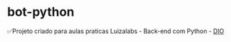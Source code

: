 # bot-python

✅Projeto criado para aulas praticas Luizalabs - Back-end com Python - [DIO](https://www.dio.me/bootcamp)
